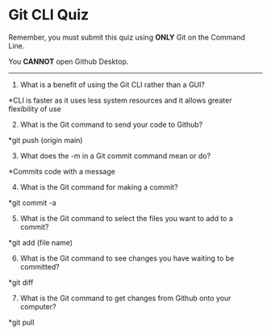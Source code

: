 # Git CLI Quiz

Remember, you must submit this quiz using __ONLY__ Git on the Command Line. 

You __CANNOT__ open Github Desktop.

---

1. What is a benefit of using the Git CLI rather than a GUI?

  *CLI is faster as it uses less system resources and it allows greater flexibility of use

2. What is the Git command to send your code to Github?

  *git push (origin main)

3. What does the -m in a Git commit command mean or do?

  *Commits code with a message

4. What is the Git command for making a commit?

  *git commit -a

5. What is the Git command to select the files you want to add to a commit?

  *git add (file name)

6. What is the Git command to see changes you have waiting to be committed?

  *git diff

7. What is the Git command to get changes from Github onto your computer?

  *git pull
